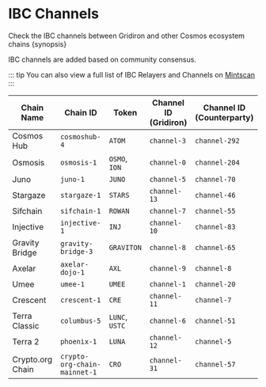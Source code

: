 <!--
order: 5
-->

# IBC Channels

Check the IBC channels between Gridiron and other Cosmos ecosystem chains {synopsis}

IBC channels are added based on community consensus.

::: tip
You can also view a full list of IBC Relayers and Channels on [Mintscan](https://www.mintscan.io/gridiron/relayers)
:::

| Chain Name       | Chain ID                     | Token          | Channel ID (Gridiron) | Channel ID (Counterparty) |
| --------------   | ---------------------------- | -------------- | ------------------ | ------------------------- |
| Cosmos Hub       | `cosmoshub-4`                | `ATOM`         | `channel-3`        | `channel-292`             |
| Osmosis          | `osmosis-1`                  | `OSMO`, `ION`  | `channel-0`        | `channel-204`             |
| Juno             | `juno-1`                     | `JUNO`         | `channel-5`        | `channel-70`              |
| Stargaze         | `stargaze-1`                 | `STARS`        | `channel-13`       | `channel-46`              |
| Sifchain         | `sifchain-1`                 | `ROWAN`        | `channel-7`        | `channel-55`              |
| Injective        | `injective-1`                | `INJ`          | `channel-10`       | `channel-83`              |
| Gravity Bridge   | `gravity-bridge-3`           | `GRAVITON`     | `channel-8`        | `channel-65`              |
| Axelar           | `axelar-dojo-1`              | `AXL`          | `channel-9`        | `channel-8`               |
| Umee             | `umee-1`                     | `UMEE`         | `channel-1`        | `channel-20`              |
| Crescent         | `crescent-1`                 | `CRE`          | `channel-11`       | `channel-7`               |
| Terra Classic    | `columbus-5`                 | `LUNC`, `USTC` | `channel-6`        | `channel-51`              |
| Terra 2          | `phoenix-1`                  | `LUNA`         | `channel-12`       | `channel-5`               |
| Crypto.org Chain | `crypto-org-chain-mainnet-1` | `CRO`          | `channel-31`       | `channel-57`               |
